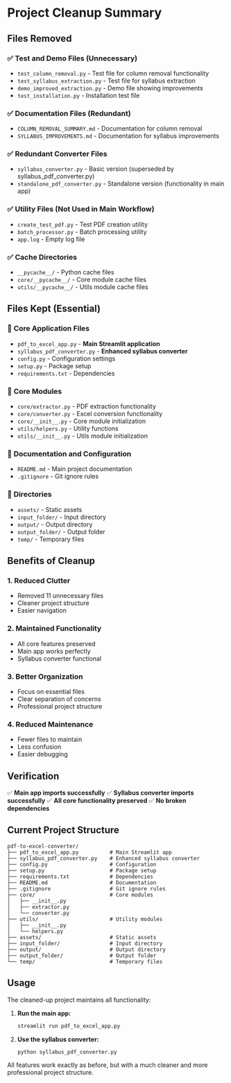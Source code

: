 # Project Cleanup Summary

## Files Removed

### ✅ **Test and Demo Files (Unnecessary)**
- `test_column_removal.py` - Test file for column removal functionality
- `test_syllabus_extraction.py` - Test file for syllabus extraction
- `demo_improved_extraction.py` - Demo file showing improvements
- `test_installation.py` - Installation test file

### ✅ **Documentation Files (Redundant)**
- `COLUMN_REMOVAL_SUMMARY.md` - Documentation for column removal
- `SYLLABUS_IMPROVEMENTS.md` - Documentation for syllabus improvements

### ✅ **Redundant Converter Files**
- `syllabus_converter.py` - Basic version (superseded by syllabus_pdf_converter.py)
- `standalone_pdf_converter.py` - Standalone version (functionality in main app)

### ✅ **Utility Files (Not Used in Main Workflow)**
- `create_test_pdf.py` - Test PDF creation utility
- `batch_processor.py` - Batch processing utility
- `app.log` - Empty log file

### ✅ **Cache Directories**
- `__pycache__/` - Python cache files
- `core/__pycache__/` - Core module cache files
- `utils/__pycache__/` - Utils module cache files

## Files Kept (Essential)

### 🎯 **Core Application Files**
- `pdf_to_excel_app.py` - **Main Streamlit application**
- `syllabus_pdf_converter.py` - **Enhanced syllabus converter**
- `config.py` - Configuration settings
- `setup.py` - Package setup
- `requirements.txt` - Dependencies

### 🎯 **Core Modules**
- `core/extractor.py` - PDF extraction functionality
- `core/converter.py` - Excel conversion functionality
- `core/__init__.py` - Core module initialization
- `utils/helpers.py` - Utility functions
- `utils/__init__.py` - Utils module initialization

### 🎯 **Documentation and Configuration**
- `README.md` - Main project documentation
- `.gitignore` - Git ignore rules

### 🎯 **Directories**
- `assets/` - Static assets
- `input_folder/` - Input directory
- `output/` - Output directory
- `output_folder/` - Output folder
- `temp/` - Temporary files

## Benefits of Cleanup

### 1. **Reduced Clutter**
- Removed 11 unnecessary files
- Cleaner project structure
- Easier navigation

### 2. **Maintained Functionality**
- All core features preserved
- Main app works perfectly
- Syllabus converter functional

### 3. **Better Organization**
- Focus on essential files
- Clear separation of concerns
- Professional project structure

### 4. **Reduced Maintenance**
- Fewer files to maintain
- Less confusion
- Easier debugging

## Verification

✅ **Main app imports successfully**
✅ **Syllabus converter imports successfully**
✅ **All core functionality preserved**
✅ **No broken dependencies**

## Current Project Structure

```
pdf-to-excel-converter/
├── pdf_to_excel_app.py          # Main Streamlit app
├── syllabus_pdf_converter.py    # Enhanced syllabus converter
├── config.py                    # Configuration
├── setup.py                     # Package setup
├── requirements.txt             # Dependencies
├── README.md                    # Documentation
├── .gitignore                   # Git ignore rules
├── core/                        # Core modules
│   ├── __init__.py
│   ├── extractor.py
│   └── converter.py
├── utils/                       # Utility modules
│   ├── __init__.py
│   └── helpers.py
├── assets/                      # Static assets
├── input_folder/                # Input directory
├── output/                      # Output directory
├── output_folder/               # Output folder
└── temp/                        # Temporary files
```

## Usage

The cleaned-up project maintains all functionality:

1. **Run the main app:**
   ```bash
   streamlit run pdf_to_excel_app.py
   ```

2. **Use the syllabus converter:**
   ```bash
   python syllabus_pdf_converter.py
   ```

All features work exactly as before, but with a much cleaner and more professional project structure.

